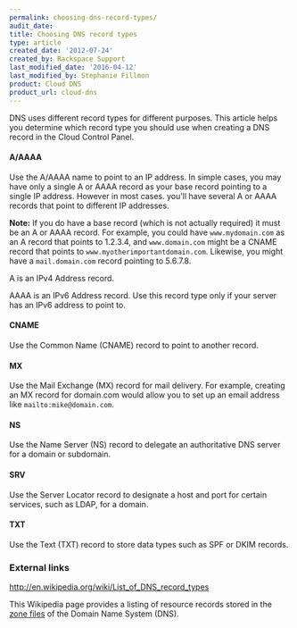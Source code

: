 ```yaml
---
permalink: choosing-dns-record-types/
audit_date:
title: Choosing DNS record types
type: article
created_date: '2012-07-24'
created_by: Rackspace Support
last_modified_date: '2016-04-12'
last_modified_by: Stephanie Fillmon
product: Cloud DNS
product_url: cloud-dns
---
```


DNS uses different record types for different purposes. This
article helps you determine which record type you should use when
creating a DNS record in the Cloud Control Panel.

#### A/AAAA

Use the A/AAAA name to point to an IP address. In simple cases, you may
have only a single A or AAAA record as your base record pointing to a
single IP address. However in most cases. you'll have several A or AAAA
records that point to different IP addresses.

**Note:** If you do have a base record (which is not actually required)
it must be an A or AAAA record. For example, you could have
`www.mydomain.com` as an A record that points to 1.2.3.4, and
`www.domain.com` might be a CNAME record that points
to `www.myotherimportantdomain.com`.  Likewise, you might have
a `mail.domain.com` record pointing to 5.6.7.8.

A is an IPv4 Address record.

AAAA is an IPv6 Address record. Use this record type only if your server
has an IPv6 address to point to.

#### CNAME

Use the Common Name (CNAME) record to point to another record.

#### MX

Use the Mail Exchange (MX) record for mail delivery. For
example, creating an MX record for domain.com would allow you to set up
an email address like `mailto:mike@domain.com`.

#### NS

Use the Name Server (NS) record to delegate an authoritative DNS server
for a domain or subdomain.

#### SRV

Use the Server Locator record to designate a host and port for certain
services, such as LDAP,  for a domain.

#### TXT

Use the Text (TXT) record to store data types such as SPF or DKIM
records.

### External links

<http://en.wikipedia.org/wiki/List_of_DNS_record_types>

This Wikipedia page provides a listing of resource
records stored in the [zone files](http://en.wikipedia.org/wiki/Zone_file) of the Domain Name System (DNS).
